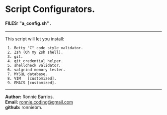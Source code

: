 # Script Configurators.  
  
#### FILES:  "a_config.sh" .
---------------------------------
This script will let you install:  

     1. Betty "C" code style validator.  
     2. Zsh (Oh my Zsh shell).  
     3. git.  
     4. git credential helper.  
     5. shellcheck validator.  
     6. valgrind memory tester.  
     7. MYSQL database.  
     8. VIM   [customized].  
     9. EMACS [customized].  

---------------------------------  
<b>Author:</b> Ronnie Barrios.  
<b>Email:</b> ronnie.coding@gmail.com  
<b>github:</b> ronniebm.
